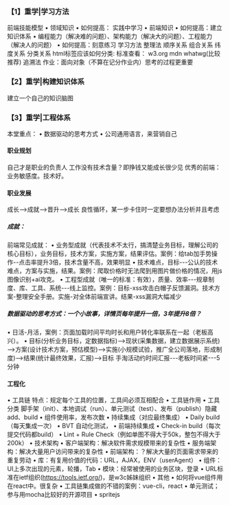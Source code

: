 ### 【1】重学|学习方法
前端技能模型
• 领域知识
• 如何提高： 实践中学习
• 前端知识
• 如何提高：建立知识体系
• 编程能力（解决难的问题）、架构能力（解决大的问题）、工程能力（解决人的问题）
• 如何提高：刻意练习
学习方法
整理法
顺序关系
组合关系
纬度关系
分类关系
html标签应该如何分类:
标准查看：
w3.org
mdn
whatwg(比较推荐)
追溯法
作业：面向对象（不算在记分作业内）思考的过程更重要
### 【2】重学|构建知识体系
建立一个自己的知识脑图
### 【3】重学|工程体系
本堂重点：
• 数据驱动的思考方式
• 公司通用语言，来营销自己
#### 职业规划
自己才是职业的负责人
工作没有技术含量？即挣钱又能成长很少见
优秀的前端：业务敏感度。技术好。
#### 职业发展
成长——>成就——>晋升——>成长
良性循环，某一步卡住时一定要想办法分析并且考虑
##### 成就：
前端常见成就：
• 业务型成就（代表技术不太行，搞清楚业务目标，理解公司的核心目标），业务目标，技术方案，实施方案，结果评估。案例：给tab加手势操作--点击率提升3倍，技术含量不高，效果明显
• 技术难点，目标---公认的技术难点，方案与实施，结果。案例：爬取价格时无法爬到用图片做价格的情况，用js图像识别+ai攻克。
• 工程型成就（唯一的标准：有效），质量、效率---规章制度、库、工具、系统---线上监控。案例：目标-xss攻击白帽子反馈漏洞。技术方案-整理安全手册。实施-对全体前端宣讲。结果-xss漏洞大幅减少
##### 数据驱动的思考方式：一个小故事，详情页每年提升一倍，3年提升8倍？
• 日活-月活，案例：页面加载时间平均时长和用户转化率联系在一起（老板高兴）。
• 目标(分析业务目标，定数据指标)——>现状(采集数据，建立数据展示系统)——>方案(设计技术方案，预估模型)——>实施(小规模试验，推广全公司落地，形成制度)——>结果(统计最终效果，汇报)——>目标
手淘活动约时间汇报---老板时间紧---5分钟
#### 工程化
• 工具链 特点：规定每个工具的位置，工具间必须互相配合
  • 工具链作用
  • 工具分类 脚手架（init）、本地调试（run）、单元测试（test）、发布（publish）隐藏add、build
  • 组件使用率，发布次数
• 持续集成（对应最终集成）
  • Daily build（每天集成一次）
  • BVT  自动化测试，
  • 前端持续集成
    • Check-in build（每次提交代码都build）
    • Lint + Rule Check（例如单图不得大于50k，整包不得大于200k）
• 技术架构
  • 客户端架构：解决软件需求规模带来的复杂性
  • 服务端架构：解决大量用户访问带来的复杂性
  • 前端架构：？解决大量的页面需求带来的重复劳动
    • 库：有复用价值的代码：URL，AJAX，ENV（userAgent）
    • 组件：UI上多次出现的元素，轮播，Tab
    • 模块：经常被使用的业务区块，登录
    • URL标准在ietf组织(https://tools.ietf.org/)，是w3c姊妹组织
• 其他
  • 如何将vue组件用在react中。很复杂
  • 工具链集成做的不错的案例：vue-cli，react
  • 单元测试；参与用mocha比较好的开源项目
  • spritejs
